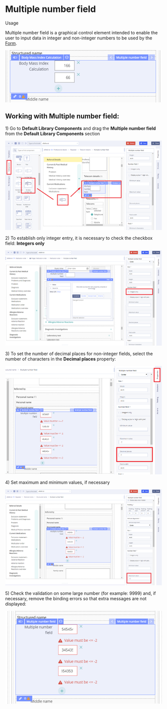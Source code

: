# Multiple number field

Usage

Multiple number field is a graphical control element intended to enable the user to input data in integer and non-integer numbers to be used by the [Form](../ehr-forms-forms-in-detail/).

![](../../.gitbook/assets/34840681.png)

## Working with Multiple number field: <a id="Multiplenumberfield-WorkingwithMultiplenumberfield:"></a>

1\) Go to **Default Library Components** and drag the **Multiple number field** from the **Default Library Components** section

![](../../.gitbook/assets/34842251.png)

2\) To establish only integer entry, it is necessary to check the checkbox field: **Integers only**

![](../../.gitbook/assets/34840597.png)

3\) To set the number of decimal places for non-integer fields, select the number of characters in the **Decimal places** property:

![](../../.gitbook/assets/34840679.png)

4\) Set maximum and minimum values, if necessary

![](../../.gitbook/assets/34840676.png)

5\) Check the validation on some large number \(for example: 9999\) and, if necessary, remove the binding errors so that extra messages are not displayed:

![](../../.gitbook/assets/34840677.png)

